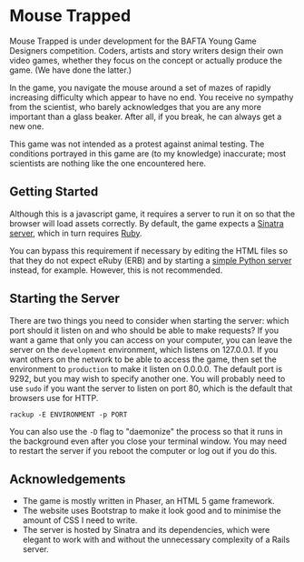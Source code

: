 # Mouse Trapped

Mouse Trapped is under development for the BAFTA Young Game Designers competition. Coders, artists and story writers design their own video games, whether they focus on the concept or actually produce the game. (We have done the latter.)

In the game, you navigate the mouse around a set of mazes of rapidly increasing difficulty which appear to have no end. You receive no sympathy from the scientist, who barely acknowledges that you are any more important than a glass beaker. After all, if you break, he can always get a new one.

This game was not intended as a protest against animal testing. The conditions portrayed in this game are (to my knowledge) inaccurate; most scientists are nothing like the one encountered here.

## Getting Started

Although this is a javascript game, it requires a server to run it on so that the browser will load assets correctly. By default, the game expects a [Sinatra server](http://sinatrarb.com), which in turn requires [Ruby](https://www.ruby-lang.org/en/documentation/installation/).

You can bypass this requirement if necessary by editing the HTML files so that they do not expect eRuby (ERB) and by starting a [simple Python server](https://docs.python.org/2/library/simplehttpserver.html) instead, for example. However, this is not recommended.

## Starting the Server

There are two things you need to consider when starting the server: which port should it listen on and who should be able to make requests? If you want a game that only you can access on your computer, you can leave the server on the `development` environment, which listens on 127.0.0.1. If you want others on the network to be able to access the game, then set the environment to `production` to make it listen on 0.0.0.0. The default port is 9292, but you may wish to specify another one. You will probably need to use `sudo` if you want the server to listen on port 80, which is the default that browsers use for HTTP.

```
rackup -E ENVIRONMENT -p PORT
```

You can also use the `-D` flag to "daemonize" the process so that it runs in the background even after you close your terminal window. You may need to restart the server if you reboot the computer or log out if you do this.

## Acknowledgements

 - The game is mostly written in Phaser, an HTML 5 game framework.
 - The website uses Bootstrap to make it look good and to minimise the amount of CSS I need to write.
 - The server is hosted by Sinatra and its dependencies, which were elegant to work with and without the unnecessary complexity of a Rails server.

